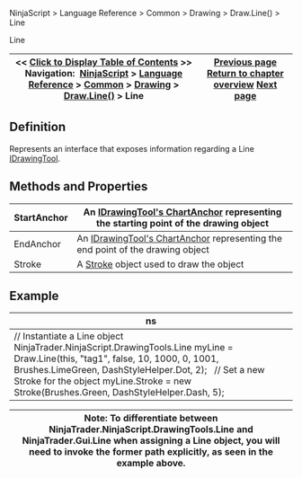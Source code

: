 ﻿
NinjaScript > Language Reference > Common > Drawing > Draw.Line() > Line

Line

| << [Click to Display Table of Contents](line.md) >> **Navigation:**     [NinjaScript](ninjascript.md) > [Language Reference](language_reference_wip.md) > [Common](common.md) > [Drawing](drawing.md) > [Draw.Line()](draw_line.md) > Line | [Previous page](draw_line.md) [Return to chapter overview](draw_line.md) [Next page](draw_pathtool().md) |
| --- | --- |
## Definition
Represents an interface that exposes information regarding a Line [IDrawingTool](idrawingtool.md).
 
## Methods and Properties

| StartAnchor | An [IDrawingTool's ChartAnchor](idrawingtool.htm#chartanchor) representing the starting point of the drawing object |
| --- | --- |
| EndAnchor | An [IDrawingTool's ChartAnchor](idrawingtool.htm#chartanchor) representing the end point of the drawing object |
| Stroke | A [Stroke](stroke_class.md) object used to draw the object |
## 
## 
## Example

| ns |
| --- |
| // Instantiate a Line object NinjaTrader.NinjaScript.DrawingTools.Line myLine = Draw.Line(this, "tag1", false, 10, 1000, 0, 1001, Brushes.LimeGreen, DashStyleHelper.Dot, 2);   // Set a new Stroke for the object myLine.Stroke = new Stroke(Brushes.Green, DashStyleHelper.Dash, 5); |

| Note: To differentiate between NinjaTrader.NinjaScript.DrawingTools.Line and NinjaTrader.Gui.Line when assigning a Line object, you will need to invoke the former path explicitly, as seen in the example above. |
| --- |
